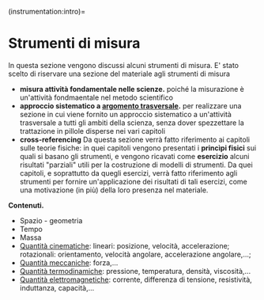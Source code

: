 (instrumentation:intro)=
# Strumenti di misura

In questa sezione vengono discussi alcuni strumenti di misura. E' stato scelto di riservare una sezione del materiale agli strumenti di misura
- **misura attività fondamentale nelle scienze.** poiché la misurazione è un'attività fondmaentale nel metodo scientifico
- **approccio sistematico a [argomento trasversale](physics-hs:approach:transversal).** per realizzare una sezione in cui viene fornito un approccio sistematico a un'attività trasversale a tutti gli ambiti della scienza, senza dover spezzettare la trattazione in pillole disperse nei vari capitoli
- **cross-referencing** Da questa sezione verrà fatto riferimento ai capitoli sulle teorie fisiche: in quei capitoli vengono presentati i **princìpi fisici** sui quali si basano gli strumenti, e vengono ricavati come **esercizio** alcuni risultati "parziali" utili per la costruzione di modelli di strumenti. Da quei capitoli, e soprattutto da quegli esercizi, verrà fatto riferimento agli strumenti per fornire un'applicazione dei risultati di tali esercizi, come una motivazione (in più) della loro presenza nel materiale.

**Contenuti.**
- Spazio - geometria
- Tempo
- Massa
- [Quantità cinematiche](instrumentation:kinematics): lineari: posizione, velocità, accelerazione; rotazionali: orientamento, velocità angolare, accelerazione angolare,...; 
- [Quantità meccaniche](instrumentation:mechanics): forza,...
- [Quantità termodinamiche](instrumentation:thermodynamics): pressione, temperatura, densità, viscosità,...
- [Quantità elettromagnetiche](instrumentation:electromagnetism): corrente, differenza di tensione, resistività, induttanza, capacità,...
